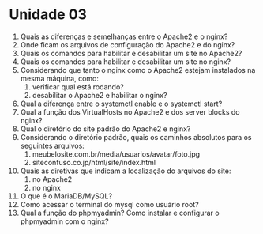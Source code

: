 # Unidade 03

1. Quais as diferenças e semelhanças entre o Apache2 e o nginx?
1. Onde ficam os arquivos de configuração do Apache2 e do nginx?
1. Quais os comandos para habilitar e desabilitar um site no Apache2?
1. Quais os comandos para habilitar e desabilitar um site no nginx?
1. Considerando que tanto o nginx como o Apache2 estejam instalados na mesma máquina, como:
    1. verificar qual está rodando?
    1. desabilitar o Apache2 e habilitar o nginx?
1. Qual a diferença entre o systemctl enable e o systemctl start?
1. Qual a função dos VirtualHosts no Apache2 e dos server blocks do nginx?
1. Qual o diretório do site padrão do Apache2 e nginx?
1. Considerando o diretório padrão, quais os caminhos absolutos para os seguintes arquivos:
    1. meubelosite.com.br/media/usuarios/avatar/foto.jpg
    1. siteconfuso.co.jp/html/site/index.html
1. Quais as diretivas que indicam a localização do arquivos do site:
    1. no Apache2
    1. no nginx
1. O que é o MariaDB/MySQL?
1. Como acessar o terminal do mysql como usuário root?
1. Qual a função do phpmyadmin? Como instalar e configurar o phpmyadmin com o nginx?

